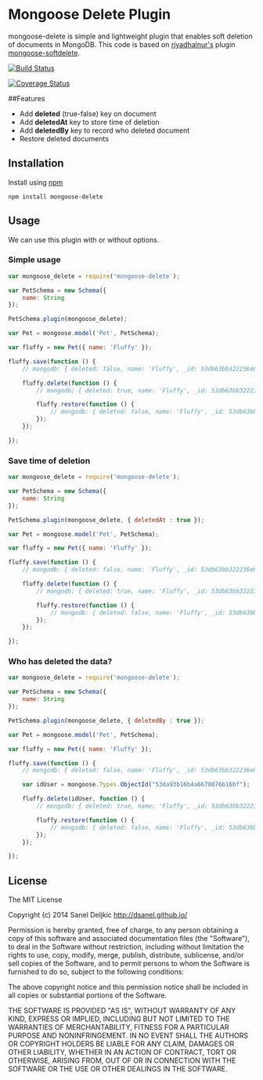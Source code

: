 Mongoose Delete Plugin
=========

mongoose-delete is simple and lightweight plugin that enables soft deletion of documents in MongoDB. This code is based on [riyadhalnur's](https://github.com/riyadhalnur) plugin [mongoose-softdelete](https://github.com/riyadhalnur/mongoose-softdelete).

[![Build Status](https://travis-ci.org/dsanel/mongoose-delete.svg?branch=master)](https://travis-ci.org/dsanel/mongoose-delete)

[![Coverage Status](https://coveralls.io/repos/github/dsanel/mongoose-delete/badge.svg?branch=master)](https://coveralls.io/github/dsanel/mongoose-delete?branch=master)

##Features

  - Add __deleted__ (true-false) key on document
  - Add __deletedAt__ key to store time of deletion
  - Add __deletedBy__ key to record who deleted document
  - Restore deleted documents

## Installation
Install using [npm](https://npmjs.org)
```
npm install mongoose-delete
```
## Usage

We can use this plugin with or without options.

### Simple usage

```javascript
var mongoose_delete = require('mongoose-delete');

var PetSchema = new Schema({
    name: String
});

PetSchema.plugin(mongoose_delete);

var Pet = mongoose.model('Pet', PetSchema);

var fluffy = new Pet({ name: 'Fluffy' });

fluffy.save(function () {
    // mongodb: { deleted: false, name: 'Fluffy', _id: 53db63bb322236e666c3d7a6 }

    fluffy.delete(function () {
        // mongodb: { deleted: true, name: 'Fluffy', _id: 53db63bb322236e666c3d7a6 }

        fluffy.restore(function () {
            // mongodb: { deleted: false, name: 'Fluffy', _id: 53db63bb322236e666c3d7a6 }
        });
    });

});

```


### Save time of deletion

```javascript
var mongoose_delete = require('mongoose-delete');

var PetSchema = new Schema({
    name: String
});

PetSchema.plugin(mongoose_delete, { deletedAt : true });

var Pet = mongoose.model('Pet', PetSchema);

var fluffy = new Pet({ name: 'Fluffy' });

fluffy.save(function () {
    // mongodb: { deleted: false, name: 'Fluffy', _id: 53db63bb322236e666c3d7a6 }

    fluffy.delete(function () {
        // mongodb: { deleted: true, name: 'Fluffy', _id: 53db63bb322236e666c3d7a6, deletedAt: ISODate("2014-08-01T10:34:53.171Z")}

        fluffy.restore(function () {
            // mongodb: { deleted: false, name: 'Fluffy', _id: 53db63bb322236e666c3d7a6 }
        });
    });

});

```


### Who has deleted the data?

```javascript
var mongoose_delete = require('mongoose-delete');

var PetSchema = new Schema({
    name: String
});

PetSchema.plugin(mongoose_delete, { deletedBy : true });

var Pet = mongoose.model('Pet', PetSchema);

var fluffy = new Pet({ name: 'Fluffy' });

fluffy.save(function () {
    // mongodb: { deleted: false, name: 'Fluffy', _id: 53db63bb322236e666c3d7a6 }

    var idUser = mongoose.Types.ObjectId("53da93b16b4a6670076b16bf");

    fluffy.delete(idUser, function () {
        // mongodb: { deleted: true, name: 'Fluffy', _id: 53db63bb322236e666c3d7a6, deletedBy: ObjectId("53da93b16b4a6670076b16bf")}

        fluffy.restore(function () {
            // mongodb: { deleted: false, name: 'Fluffy', _id: 53db63bb322236e666c3d7a6 }
        });
    });

});

```

## License

The MIT License

Copyright (c) 2014 Sanel Deljkic http://dsanel.github.io/

Permission is hereby granted, free of charge, to any person obtaining a copy of this software and associated documentation files (the "Software"), to deal in the Software without restriction, including without limitation the rights to use, copy, modify, merge, publish, distribute, sublicense, and/or sell copies of the Software, and to permit persons to whom the Software is furnished to do so, subject to the following conditions:

The above copyright notice and this permission notice shall be included in all copies or substantial portions of the Software.

THE SOFTWARE IS PROVIDED "AS IS", WITHOUT WARRANTY OF ANY KIND, EXPRESS OR IMPLIED, INCLUDING BUT NOT LIMITED TO THE WARRANTIES OF MERCHANTABILITY, FITNESS FOR A PARTICULAR PURPOSE AND NONINFRINGEMENT. IN NO EVENT SHALL THE AUTHORS OR COPYRIGHT HOLDERS BE LIABLE FOR ANY CLAIM, DAMAGES OR OTHER LIABILITY, WHETHER IN AN ACTION OF CONTRACT, TORT OR OTHERWISE, ARISING FROM, OUT OF OR IN CONNECTION WITH THE SOFTWARE OR THE USE OR OTHER DEALINGS IN THE SOFTWARE.
